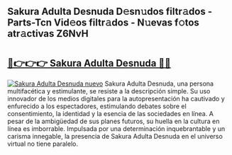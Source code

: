 ## Sakura Adulta Desnuda D𝚎sn𝚞dos filtr𝚊dos - Parts-Tcn Vid𝚎os filtr𝚊dos - N𝚞evas f𝚘tos atr𝚊ctivas Z6NvH

# <h2><a href="http://mbbk2d.tromn.icu/?c=Sakura+Adulta+Desnuda">🔗👉👉👉 Sakura Adulta Desnuda 🔗🔗</a></h2>

[![Sakura Adulta Desnuda nuevo](https://i.imgur.com/pEAQMta.gif)](http://mbbk2d.tromn.icu/?c=Sakura+Adulta+Desnuda)
Sakura Adulta Desnuda, una persona multifacética y estimulante, se resiste a la descripción simple. Su uso innovador de los medios digitales para la autopresentación ha cautivado y enfurecido a los espectadores, estimulando debates sobre el consentimiento, la identidad y la esencia de las sociedades en línea. A pesar de la ambigüedad de sus planes futuros, su huella en la cultura en línea es imborrable. Impulsada por una determinación inquebrantable y un carisma innegable, la presencia de Sakura Adulta Desnuda en el universo virtual no tiene paralelo.
